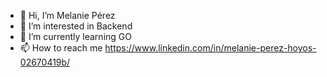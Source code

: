 - 👋 Hi, I’m Melanie Pérez
- 👀 I’m interested in Backend
- 🌱 I’m currently learning GO 
- 📫 How to reach me https://www.linkedin.com/in/melanie-perez-hoyos-02670419b/

<!---
Melanieperez0205/Melanieperez0205 is a ✨ special ✨ repository because its `README.md` (this file) appears on your GitHub profile.
You can click the Preview link to take a look at your changes.
--->

